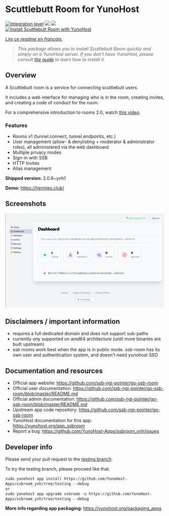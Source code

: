 <!--
N.B.: This README was automatically generated by https://github.com/YunoHost/apps/tree/master/tools/README-generator
It shall NOT be edited by hand.
-->

# Scuttlebutt Room for YunoHost

[![Integration level](https://dash.yunohost.org/integration/ssbroom.svg)](https://dash.yunohost.org/appci/app/ssbroom) ![](https://ci-apps.yunohost.org/ci/badges/ssbroom.status.svg) ![](https://ci-apps.yunohost.org/ci/badges/ssbroom.maintain.svg)  
[![Install Scuttlebutt Room with YunoHost](https://install-app.yunohost.org/install-with-yunohost.svg)](https://install-app.yunohost.org/?app=ssbroom)

*[Lire ce readme en français.](./README_fr.md)*

> *This package allows you to install Scuttlebutt Room quickly and simply on a YunoHost server.
If you don't have YunoHost, please consult [the guide](https://yunohost.org/#/install) to learn how to install it.*

## Overview

A Scuttlebutt room is a service for connecting scuttlebutt users.

It includes a web interface for managing who is in the room, creating invites, and creating a code of conduct for the room.

For a comprehensive introduction to rooms 2.0, watch [this video](https://www.youtube.com/watch?v=W5p0y_MWwDE).

### Features

- Rooms v1 (tunnel.connect, tunnel.endpoints, etc.)
- User management (allow- & denylisting + moderator & administrator roles), all administered via the web dashboard
- Multiple privacy modes
- Sign-in with SSB
- HTTP Invites
- Alias management

**Shipped version:** 2.0.6~ynh1

**Demo:** https://hermies.club/

## Screenshots

![](./doc/screenshots/ssbroom-screenshot.png)

## Disclaimers / important information

 * requires a full dedicated domain and does not support sub-paths
 * currently ony supported on amd64 architecture (until more binaries are built upstream)
 * ssb rooms work best when the app is in public mode. ssb-room has its own user and authentication system, and doesn't need yunohost SSO
## Documentation and resources

* Official app website: https://github.com/ssb-ngi-pointer/go-ssb-room
* Official user documentation: https://github.com/ssb-ngi-pointer/go-ssb-room/blob/master/README.md
* Official admin documentation: https://github.com/ssb-ngi-pointer/go-ssb-room/blob/master/README.md
* Upstream app code repository: https://github.com/ssb-ngi-pointer/go-ssb-room
* YunoHost documentation for this app: https://yunohost.org/app_ssbroom
* Report a bug: https://github.com/YunoHost-Apps/ssbroom_ynh/issues

## Developer info

Please send your pull request to the [testing branch](https://github.com/YunoHost-Apps/ssbroom_ynh/tree/testing).

To try the testing branch, please proceed like that.
```
sudo yunohost app install https://github.com/YunoHost-Apps/ssbroom_ynh/tree/testing --debug
or
sudo yunohost app upgrade ssbroom -u https://github.com/YunoHost-Apps/ssbroom_ynh/tree/testing --debug
```

**More info regarding app packaging:** https://yunohost.org/packaging_apps